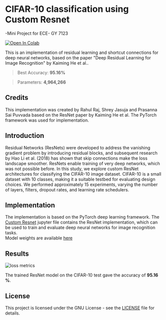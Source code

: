 # CIFAR-10 classification using Custom Resnet
-Mini Project for ECE- GY  7123

[![Open In Colab](https://colab.research.google.com/assets/colab-badge.svg)](https://colab.research.google.com/drive/1wNUn0GU4D3iwSRSwY3iBSwV2-FPT_Keg?usp=sharing)

This is an implementation of residual learning and shortcut connections for deep neural networks, based on the paper "Deep Residual Learning for Image Recognition" by Kaiming He et al..

> Best Accuracy: **95.16%**

> Parameters: **4,964,266**

## Credits
This implementation was created by Rahul Raj, Shrey Jasuja and Prasanna Sai Puvvada based on the ResNet paper by Kaiming He et al. The PyTorch framework was used for implementation.

## Introduction
Residual Networks (ResNets) were developed to address the vanishing gradient problem by introducing residual blocks, and subsequent research by Hao Li et al. (2018) has shown that skip connections make the loss landscape smoother. ResNets enable training of very deep networks, which was not possible before. In this study, we explore custom ResNet architectures for classifying the CIFAR-10 image dataset. CIFAR-10 is a small dataset with 10 classes, making it a suitable testbed for evaluating design choices. We performed approximately 15 experiments, varying the number of layers, filters, dropout rates, and learning rate schedulers.

## Implementation

The implementation is based on the PyTorch deep learning framework. The [Custom Resnet](dl_mini_project.ipynb) jupyter file contains the ResNet implementation, which can be used to train and evaluate deep neural networks for image recognition tasks.
<br />
Model weights are available [here](https://bit.ly/dl-7123)

## Results
![loss metrics](https://drive.google.com/uc?export=view&id=1RABEx5c5jyCaGhxsOfx6wi48nnE1Do7h)

The trained ResNet model on the CIFAR-10 test gave the accuracy of **95.16 %**.

## License
This project is licensed under the GNU License - see the [LICENSE](LICENSE) file for details.





